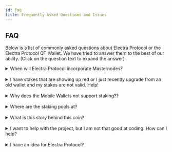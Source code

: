 ```yaml
---
id: faq
title: Frequently Asked Questions and Issues
---
```


## FAQ
Below is a list of commonly asked questions about Electra Protocol or the Electra Protocol QT Wallet. We have tried to answer them to the best of our ability. (Click on the question text to expand the answer)

<details><summary>When will Electra Protocol incorporate Masternodes?</summary>
<p>
<br />
At this time, masternodes will not be supported. This is due to the current supply and the rewards of the masternodes will not offset the cost of hosting. Our chain at this point is highly stable and thus masternodes are not needed.
</p>
</details>

<br />

<details><summary>I have stakes that are showing up red or I just recently upgrade from an old wallet and my stakes are not valid. Help!</summary>
<p>
<br />
You have been staking on the old blockchain. In order to be rewarded with coins that are valid on our current chain you need to use a current supported wallet. Doing staking on the blockchain is protecting the network. When you protect the network and your using an old unsupported wallet, your are protecting a different chain and thus the coins do not exist on our current chain as we have had two hard forks since October 2018.

ADD PICTURES HERE OF FORKED CHAIN AND NEW STAKING GUIDE
</p>
</details>

<br />

<details><summary>Why does the Mobile Wallets not support staking??</summary>
<p>
<br />
It's not possible with current technology. As they need to be online and current. The mobile wallet only downloads what are called headers so it is simple and lite wallet. This allows for the fast sync. If your mobile wallet did support it, the cpu on the mobile device would be hot most of the time. The mobile wallet's purpose is more for spending like a wallet you may keep on your person. To stake, you also need to leave your coins untouched too.
</p>
</details>

<br />

<details><summary>Where are the staking pools at?</summary>
<p>
<br />
As the saying goes, not your keys, not your coins. With staking pools, the person who runs them has the private keys. This allows them to access your coins at ANY time and stake them how they wish or even move your coins. Yes, everyone wants to make more XEP! But at the expense to have your coins vulnerable, the Electra Protocol Team does not support it. This is not stopping individuals to make their own staking pools but this is why we do not support voting on those type of listings. As it is common if something happens to a user's coins, Electra Protocol Team is blamed. Stay safe and hold your own coins.
</p>
</details>

<br />

<details><summary>What is this story behind this coin?</summary>
<p>
<br />
Read this link to find out the story behind Electra Protocol!
</p>
</details>

<br />

<details><summary>I want to help with the project, but I am not that good at coding. How can I help?</summary>
<p>
<br />
This project needs a ton of volunteers from project managers, coders, support team, documentation writers, marketers, etc. You have any skill using a computer or with coordinating projects, we could use your help! We want to get to know you first so show some support and have discussions on our main forms of communication. Then let us know your interested in helping out. Do note, that being on the team doesn't give you "secret access" or anything like that.
</p>
</details>

<br />

<details><summary>I have an idea for Electra Protocol?</summary>
<p>
<br />
You do? What are you waiting for? Let us know!
</p>
</details>

<br />

